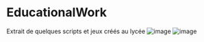 # EducationalWork

Extrait de quelques scripts et jeux créés au lycée
![image](https://github.com/teddyfresnes/EducationalWork/assets/80900011/77dabd10-5a24-49b9-97af-e13f67d53d50)
![image](https://github.com/teddyfresnes/EducationalWork/assets/80900011/bb6170cc-e8f4-4807-a452-89cc9a27515b)

